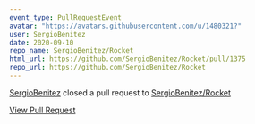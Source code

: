 ```yaml
---
event_type: PullRequestEvent
avatar: "https://avatars.githubusercontent.com/u/1480321?"
user: SergioBenitez
date: 2020-09-10
repo_name: SergioBenitez/Rocket
html_url: https://github.com/SergioBenitez/Rocket/pull/1375
repo_url: https://github.com/SergioBenitez/Rocket
---
```


<a href='https://github.com/SergioBenitez' target='_blank'>SergioBenitez</a> closed a pull request to <a href='https://github.com/SergioBenitez/Rocket' target='_blank'>SergioBenitez/Rocket</a>

<a href='https://github.com/SergioBenitez/Rocket/pull/1375' target='_blank'>View Pull Request</a>